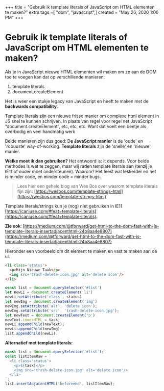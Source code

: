 +++
title = "Gebruik ik template literals of JavaScript om HTML elementen te maken?"
extra.tags =[ "dom", "javascript",]
created = "May 26, 2020 1:00 PM"
+++
# Gebruik ik template literals of JavaScript om HTML elementen te maken?


Als je in JavaScript nieuwe HTML elementen wil maken om ze aan de DOM toe te voegen kan dat op verschillende manieren:

1. template literals
2. document.createElement

Het is weer een stukje legacy van JavaScript en heeft te maken met de **backwards compatibility.** 

Template literals zijn een nieuwe frisse manier om complexe html element in JS snel te kunnen schrijven. In plaats van regel voor regel net JavaScript “document.createElement”, etc, etc, etc. Want dat voelt een beetje als overbodig en veel handmatig werk

Beide manieren zijn dus goed:
D**e JavaScript manier** is de 'oude' en 'robuuste' way-of-working. 
**Template literals** zijn de 'snelle' en 'nieuwe' manier. 

**Welke moet ik dan gebruiken?**
Het antwoord is: it depends. 
Voor beide methodes is wat te zeggen, maar wij raden template literals aan (tenzij je IE11 of ouder moet ondersteunen).
Waarom? Het leest wat lekkerder en het is minder code, en minder code = minder bugs.

> Lees hier een gehele blog van Wes Bos over waarom template literals fijn zijn: [https://wesbos.com/template-strings-html](https://wesbos.com/template-strings-html)

Template literals/strings kun je (nog) niet gebruiken in IE11 [https://caniuse.com/#feat=template-literals](https://caniuse.com/#feat=template-literals). 

**Zie ook**: [https://medium.com/@tforward/get-html-to-the-dom-fast-with-js-template-literals-insertadjacenthtml-24b8aa4e8807](https://medium.com/@tforward/get-html-to-the-dom-fast-with-js-template-literals-insertadjacenthtml-24b8aa4e8807)

Hieronder een voorbeeld om dit element te maken en vast te maken aan de ul.

```html
<li class='status'> 
  <p>Mijn Nieuwe Taak</p>
  <img src='trash-delete-icon.jpg' alt='delete icon'/>
</li>
```

```js
const list = document.querySelector('#list')
let newLi = document.createElement('li')
newLi.setAttribute('class', status)
let newImg = document.createElement('img')    
newImg.setAttribute('alt', 'delete icon');
newImg.setAttribute('src', 'trash-delete-icon.jpg');
let newText = document.createElement('p')
newText.innerHTML = task;
newLi.appendChild(newText);
newLi.appendChild(newImg);
list.appendChild(newLi).
```

**Alternatief met template literals:**

```js
const list = document.querySelector('#list');
const listItemRaw = `
  <li class='status'>
    <p>${task}</p>
    <img src='trash-delete-icon.jpg' alt='delete icon'/>
  </li>
`;
list.insertAdjacentHTML('beforeend', listItemRaw);
```